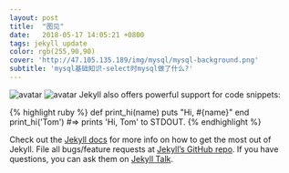 ```yaml
---
layout: post
title:  "图见"
date:   2018-05-17 14:05:21 +0800
tags: jekyll update
color: rgb(255,90,90)
cover: 'http://47.105.135.189/img/mysql/mysql-background.png'
subtitle: 'mysql基础知识-select时mysql做了什么?'
---
```

![avatar](http://47.105.135.189/img/mysql/001-select.png)
![avatar](http://47.105.135.189/img/mysql/001-%E5%9F%BA%E7%A1%80%E6%9E%B6%E6%9E%84.jpg)
Jekyll also offers powerful support for code snippets:

{% highlight ruby %}
def print_hi(name)
  puts "Hi, #{name}"
end
print_hi('Tom')
#=> prints 'Hi, Tom' to STDOUT.
{% endhighlight %}

Check out the [Jekyll docs][jekyll-docs] for more info on how to get the most out of Jekyll. File all bugs/feature requests at [Jekyll’s GitHub repo][jekyll-gh]. If you have questions, you can ask them on [Jekyll Talk][jekyll-talk].

[jekyll-docs]: https://jekyllrb.com/docs/home
[jekyll-gh]:   https://github.com/jekyll/jekyll
[jekyll-talk]: https://talk.jekyllrb.com/
